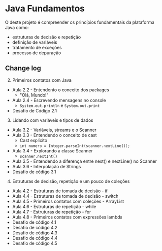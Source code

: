 
# Java Fundamentos

O deste projeto é compreender os princípios fundamentais da plataforma Java como:
- estruturas de decisão e repetição
- definição de variáveis 
- tratamento de exceções
- processo de depuração



## Change log

2. Primeiros contatos com Java
  - Aula 2.2 - Entendento o conceito dos packages
    - "Olá, Mundo!"
  - Aula 2.4 - Escrevendo mensagens no console
    - ```System.out.println``` e ```System.out.print```
  - Desafio de Código 2.1

3. Lidando com variáveis e tipos de dados
  - Aula 3.2 - Variáveis, streams e o Scanner
  - Aula 3.3 - Entendendo o conceito de cast
    - Cast explícito
    - ```int numero = Integer.parseInt(scanner.nextLine());```
  - Aula 3.4 - Explorando a classe Scanner
    - ```scanner.nextInt()```
  - Aula 3.5 - Entendendo a diferença entre next() e nextLine() no Scanner
  - Aula 3.6 - Interpolação de Strings
  - Desafio de código 3.1

4. Estruturas de decisão, repetição e um pouco de coleções
  - Aula 4.2 - Estruturas de tomada de decisão - if
  - Aula 4.4 - Estruturas de tomada de decisão - switch
  - Aula 4.5 - Primeiros contatos com coleções - ArrayList
  - Aula 4.6 - Estruturas de repetição - while
  - Aula 4.7 - Estruturas de repetição - for
  - Aula 4.8 - Primeiros contatos com expressões lambda
  - Desafio de código 4.1
  - Desafio de código 4.2
  - Desafio de código 4.3
  - Desafio de código 4.4
  - Desafio de código 4.5